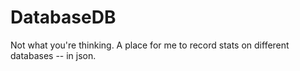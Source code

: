 DatabaseDB
==========

Not what you're thinking.  A place for me to record stats on different databases -- in json.
